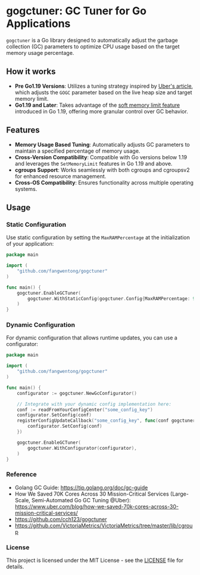# gogctuner: GC Tuner for Go Applications

`gogctuner` is a Go library designed to automatically adjust the garbage collection (GC) parameters to optimize CPU
usage based on the target memory usage percentage.

## How it works

- **Pre Go1.19 Versions**: Utilizes a tuning strategy inspired
  by [Uber's article](https://www.uber.com/blog/how-we-saved-70k-cores-across-30-mission-critical-services/), which
  adjusts the `GOGC` parameter based on the live heap size and target memory limit.
- **Go1.19 and Later**: Takes advantage of
  the [soft memory limit feature](https://github.com/golang/proposal/blob/master/design/48409-soft-memory-limit.md)
  introduced in Go 1.19, offering more granular control over GC behavior.

## Features

- **Memory Usage Based Tuning**: Automatically adjusts GC parameters to maintain a specified percentage of memory usage.
- **Cross-Version Compatibility**: Compatible with Go versions below 1.19 and leverages the `SetMemoryLimit` features in
  Go 1.19 and above.
- **cgroups Support**: Works seamlessly with both cgroups and cgroupsv2 for enhanced resource management.
- **Cross-OS Compatibility**: Ensures functionality across multiple operating systems.

## Usage

### Static Configuration

Use static configuration by setting the `MaxRAMPercentage` at the initialization of your application:

```go
package main

import (
	"github.com/fangwentong/gogctuner"
)

func main() {
	gogctuner.EnableGCTuner(
		gogctuner.WithStaticConfig(gogctuner.Config{MaxRAMPercentage: 90}),
	)
}
```

### Dynamic Configuration

For dynamic configuration that allows runtime updates, you can use a configurator:

```go
package main

import (
	"github.com/fangwentong/gogctuner"
)

func main() {
	configurator := gogctuner.NewGcConfigurator()

	// Integrate with your dynamic config implementation here:
	conf := readFromYourConfigCenter("some_config_key")
	configurator.SetConfig(conf)
	registerConfigUpdateCallback("some_config_key", func(conf gogctuner.Config) {
	    configurator.SetConfig(conf)
	})

	gogctuner.EnableGCTuner(
		gogctuner.WithConfigurator(configurator),
	)
}

```

### Reference

- Golang GC Guide: https://tip.golang.org/doc/gc-guide
- How We Saved 70K Cores Across 30 Mission-Critical Services (Large-Scale, Semi-Automated Go GC Tuning
  @Uber): https://www.uber.com/blog/how-we-saved-70k-cores-across-30-mission-critical-services/
- https://github.com/cch123/gogctuner
- https://github.com/VictoriaMetrics/VictoriaMetrics/tree/master/lib/cgroup

### License

This project is licensed under the MIT License - see the [LICENSE](LICENSE) file for details.

